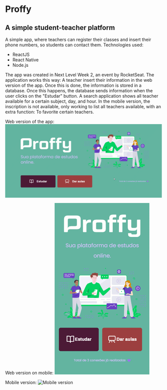 # Proffy
## A simple student-teacher platform
 A simple app, where teachers can register their classes and insert their phone numbers, so students can contact them. Technologies used:

- ReactJS
- React Native
- Node.js

The app was created in Next Level Week 2, an event by RocketSeat.
The application works this way: A teacher insert their information in the web version of the app. Once this is done, the information is stored in a database. Once this happens, the database sends information when the user clicks on the "Estudar" button. A search application shows all teacher available for a certain subject, day, and hour. In the mobile version, the inscription is not available, only working to list all teachers available, with an extra function: To favorite certain teachers.

Web version of the app:
![Web app](demo/NLW2-W.gif)

Web version on mobile:
![Mobile web version](demo/NLW2-WM.gif)

Mobile version:
![Mobile version](demo/NLW2-M.gif)